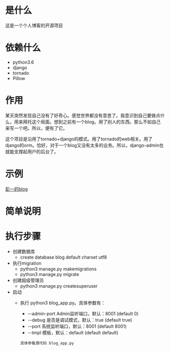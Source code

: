 # 是什么
这是一个个人博客的开源项目

# 依赖什么
- python3.6
- django
- tornado
- Pillow

# 作用
某天突然发现自己没有了好奇心。感觉世界都没有意思了。我意识到自己要做点什么，用来拜托这个局面。想到之前有一个blog。用了别人的东西。那么不如自己来写一个吧。所以，便有了它。

这个项目是沿用了tornado+django的模式。用了tornado的web相关。用了django的orm。恰好，对于一个blog又没有太多的业务。所以，django-admin也就能支撑起用户的后台了。

# 示例
[彭一的blog](http://www.pengyi.info)


# 简单说明



# 执行步骤

- 创建数据库
  - create database blog default charset utf8
- 执行migration
  - python3 manage.py makemigrations
  - python3 manage.py migrate
- 创建超级管理员
  - python3 manage.py createsuperuser
- 启动
  - 执行 python3 blog_app.py。具体参数有：
    -  --admin-port                     Admin监听端口，默认：8001 (default 0)
    -  --debug                          是否是调试模式，默认：true (default true)
    -  --port                           系统监听端口，默认：8001 (default 8001)
    -  --tmpl                           模板，默认：default (default default)

    ```具体参看源代码 blog_app.py```
